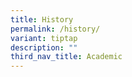 ```yaml
---
title: History
permalink: /history/
variant: tiptap
description: ""
third_nav_title: Academic
---
```

